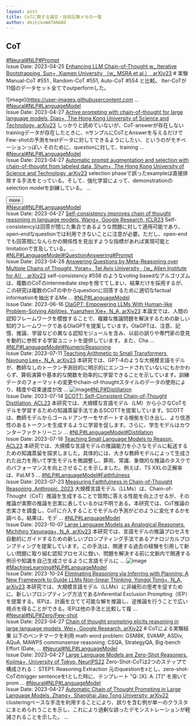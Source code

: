 ```yaml
---
layout: post
title: CoTに関する論文・技術記事メモの一覧
author: AkihikoWATANABE
---
```

## CoT
<div class="visible-content">
<a class="button" href="articles/Neural.html">#Neural</a><a class="button" href="articles/NLP.html">#NLP</a><a class="button" href="articles/Prompt.html">#Prompt</a><br><span class="issue_date">Issue Date: 2023-04-25</span>
<a href="https://github.com/AkihikoWatanabe/paper_notes/issues/532">Enhancing LLM Chain-of-Thought w_ Iterative Bootstrapping, Sun+, Xiamen University （w_ MSRA et al.）, arXiv23</a>
<span class="snippet"># 実験Manual-CoT #551 , Random-CoT #551, Auto-CoT #554 と比較。Iter-CoTが11個のデータセット全てでoutperformした。![image](https://user-images.githubusercontent.com ...</span>
<a class="button" href="articles/Neural.html">#Neural</a><a class="button" href="articles/NLP.html">#NLP</a><a class="button" href="articles/LanguageModel.html">#LanguageModel</a><br><span class="issue_date">Issue Date: 2023-04-27</span>
<a href="https://github.com/AkihikoWatanabe/paper_notes/issues/554">Active prompting with chain-of-thought for large language models, Diao+, The Hong Kong University of Science and Technology, arXiv23</a>
<span class="snippet">しっかりと読めていないが、CoT-answerが存在しないtrainingデータが存在したときに、nサンプルにCoTとAnswerを与えるだけでFew-shotの予測をtestデータに対してできるようにしたい、というのがモチベーションっぽいそのために、questionに対して、training ...</span>
<a class="button" href="articles/Neural.html">#Neural</a><a class="button" href="articles/NLP.html">#NLP</a><a class="button" href="articles/LanguageModel.html">#LanguageModel</a><br><span class="issue_date">Issue Date: 2023-04-27</span>
<a href="https://github.com/AkihikoWatanabe/paper_notes/issues/555">Automatic prompt augmentation and selection with chain-of-thought from labeled data, Shum+, The Hong Kong University of Science and Technology, arXiv23</a>
<span class="snippet">selection phaseで誤ったexampleは直接排除する手法をとっている。そして、強化学習によって、demonstrationのselection modelを訓練している。 ...</span>
</div>
<button onclick="showMore(0)">more</button>

<div class="hidden-content">
<a class="button" href="articles/Neural.html">#Neural</a><a class="button" href="articles/NLP.html">#NLP</a><a class="button" href="articles/LanguageModel.html">#LanguageModel</a><br><span class="issue_date">Issue Date: 2023-04-27</span>
<a href="https://github.com/AkihikoWatanabe/paper_notes/issues/558">Self-consistency improves chain of thought reasoning in language models, Wang+, Google Research, ICLR23</a>
<span class="snippet">Self-consistencyは回答が閉じた集合であるような問題に対して適用可能であり、open-endなquestionでは利用できないことに注意が必要。ただし、open-endでも回答間になんらかの関係性を見出すような指標があれば実現可能とlimitationで言及している。 ...</span>
<a class="button" href="articles/NLP.html">#NLP</a><a class="button" href="articles/LanguageModel.html">#LanguageModel</a><a class="button" href="articles/QuestionAnswering.html">#QuestionAnswering</a><a class="button" href="articles/Prompt.html">#Prompt</a><br><span class="issue_date">Issue Date: 2023-04-28</span>
<a href="https://github.com/AkihikoWatanabe/paper_notes/issues/568">Answering Questions by Meta-Reasoning over Multiple Chains of Thought, Yoran+, Tel Aviv University （w_ Allen Institute for AI）, arXiv23</a>
<span class="snippet">self-consistency #558 のようなvoting basedなアルゴリズムは、複数のCoTのintermediate stepを捨ててしまい、結果だけを採用するが、この研究は複数のCoTの中からquestionに回答するために適切なfactual informationを抽出するMe ...</span>
<a class="button" href="articles/NLP.html">#NLP</a><a class="button" href="articles/LanguageModel.html">#LanguageModel</a><br><span class="issue_date">Issue Date: 2023-06-16</span>
<a href="https://github.com/AkihikoWatanabe/paper_notes/issues/754">OlaGPT: Empowering LLMs With Human-like Problem-Solving Abilities, Yuanzhen Xie+, N_A, arXiv23</a>
<span class="snippet">本論文では、人間の認知フレームワークを模倣することで、複雑な推論問題を解決するための新しい知的フレームワークであるOlaGPTを提案しています。OlaGPTは、注意、記憶、推論、学習などの異なる認知モジュールを含み、以前の誤りや専門家の意見を動的に参照する学習ユニットを提供しています。また、Cha ...</span>
<a class="button" href="articles/NLP.html">#NLP</a><a class="button" href="articles/LanguageModel.html">#LanguageModel</a><a class="button" href="articles/NumericReasoning.html">#NumericReasoning</a><br><span class="issue_date">Issue Date: 2023-07-11</span>
<a href="https://github.com/AkihikoWatanabe/paper_notes/issues/797">Teaching Arithmetic to Small Transformers, Nayoung Lee+, N_A, arXiv23</a>
<span class="snippet">本研究では、GPT-4のような大規模言語モデルが、教師なしのトークン予測目的に明示的にエンコードされていないにもかかわらず、算術演算や基本的な関数を効率的に学習できることを示しています。訓練データのフォーマットの変更やchain-of-thoughtスタイルのデータの使用により、精度や収束速度が改 ...</span>
<img src="https://github.com/AkihikoWatanabe/paper_notes/assets/12249301/42e60fc0-d04b-4338-922c-5a46b69890b9" alt="image"><a class="button" href="articles/NLP.html">#NLP</a><a class="button" href="articles/Distillation.html">#Distillation</a><br><span class="issue_date">Issue Date: 2023-07-14</span>
<a href="https://github.com/AkihikoWatanabe/paper_notes/issues/829">SCOTT: Self-Consistent Chain-of-Thought Distillation, ACL23</a>
<span class="snippet">本研究では、大規模な言語モデル（LM）から小さなCoTモデルを学習するための知識蒸留手法であるSCOTTを提案しています。SCOTTは、教師モデルからゴールドアンサーをサポートする根拠を引き出し、より信憑性のあるトークンを生成するように学習を促します。さらに、学生モデルはカウンターファクトリーニン ...</span>
<a class="button" href="articles/NLP.html">#NLP</a><a class="button" href="articles/LanguageModel.html">#LanguageModel</a><a class="button" href="articles/Distillation.html">#Distillation</a><br><span class="issue_date">Issue Date: 2023-07-18</span>
<a href="https://github.com/AkihikoWatanabe/paper_notes/issues/867">Teaching Small Language Models to Reason, ACL23</a>
<span class="snippet">本研究では、大規模な言語モデルの推論能力を小さなモデルに転送するための知識蒸留を探求しました。具体的には、大きな教師モデルによって生成された出力を用いて学生モデルを微調整し、算術、常識、象徴的な推論のタスクでのパフォーマンスを向上させることを示しました。例えば、T5 XXLの正解率は、PaLM 5 ...</span>
<a class="button" href="articles/NLP.html">#NLP</a><a class="button" href="articles/LanguageModel.html">#LanguageModel</a><a class="button" href="articles/Faithfulness.html">#Faithfulness</a><br><span class="issue_date">Issue Date: 2023-07-23</span>
<a href="https://github.com/AkihikoWatanabe/paper_notes/issues/896">Measuring Faithfulness in Chain-of-Thought Reasoning, Anthropic, 2023</a>
<span class="snippet">大規模言語モデル（LLMs）は、Chain-of-Thought（CoT）推論を生成することで質問に答える性能を向上させるが、その推論が実際の推論を忠実に表しているかは不明である。本研究では、CoT推論の忠実さを調査し、CoTに介入することでモデルの予測がどのように変化するかを調べる。結果は、モデ ...</span>
<a class="button" href="articles/NLP.html">#NLP</a><a class="button" href="articles/LanguageModel.html">#LanguageModel</a><br><span class="issue_date">Issue Date: 2023-10-07</span>
<a href="https://github.com/AkihikoWatanabe/paper_notes/issues/1056">Large Language Models as Analogical Reasoners, Michihiro Yasunaga+, N_A, arXiv23</a>
<span class="snippet">本研究では、言語モデルの推論プロセスを自動的にガイドするための新しいプロンプティング手法であるアナロジカルプロンプティングを提案しています。この手法は、関連する過去の経験を引用して新しい問題に取り組む認知プロセスに倣い、問題を解決する前に文脈内で関連する例示や知識を自己生成させるように言語モデルに ...</span>
<img src="https://github.com/AkihikoWatanabe/paper_notes/assets/12249301/8aae5d9d-d8d8-4c86-b55f-0fcde5d5381c" alt="image"><a class="button" href="articles/MachineLearning.html">#MachineLearning</a><a class="button" href="articles/NLP.html">#NLP</a><a class="button" href="articles/LanguageModel.html">#LanguageModel</a><br><span class="issue_date">Issue Date: 2023-10-24</span>
<a href="https://github.com/AkihikoWatanabe/paper_notes/issues/1085">Eliminating Reasoning via Inferring with Planning: A New Framework to  Guide LLMs Non-linear Thinking, Yongqi Tong+, N_A, arXiv23</a>
<span class="snippet">本研究では、大規模言語モデル（LLMs）に非線形の思考を促すために、新しいプロンプティング方法であるInferential Exclusion Prompting（IEP）を提案する。IEPは、計画を立てて可能な解を推論し、逆推論を行うことで広い視点を得ることができる。IEPは他の手法と比較して複 ...</span>
<a class="button" href="articles/Neural.html">#Neural</a><a class="button" href="articles/NLP.html">#NLP</a><a class="button" href="articles/Zero/Few-shot.html">#Zero/Few-shot</a><br><span class="issue_date">Issue Date: 2023-04-27</span>
<a href="https://github.com/AkihikoWatanabe/paper_notes/issues/551">Chain of thought prompting elicits reasoning in large language models, Wei+, Google Research, arXiv22</a>
<span class="snippet"># CoTによる実験結果以下のベンチマークを利用math word problem: GSM8K, SVAMP, ASDiv, AQuA, MAWPScommonsense reasoning: CSQA, StrategyQA, Big-bench Effort (Date, ...</span>
<a class="button" href="articles/Neural.html">#Neural</a><a class="button" href="articles/NLP.html">#NLP</a><a class="button" href="articles/LanguageModel.html">#LanguageModel</a><br><span class="issue_date">Issue Date: 2023-04-27</span>
<a href="https://github.com/AkihikoWatanabe/paper_notes/issues/553">Large Language Models are Zero-Shot Reasoners, Kojima+, University of Tokyo, NeurIPS22</a>
<span class="snippet">Zero-Shot-CoTは2つのステップで構成される：STEP1: Reasoning Extraction  元のquestionをxとし、zero-shot-CoTのtrigger sentenceをtとした時に、テンプレート "Q: [X]. A. [T]" を用いてprom ...</span>
<a class="button" href="articles/Neural.html">#Neural</a><a class="button" href="articles/NLP.html">#NLP</a><a class="button" href="articles/LanguageModel.html">#LanguageModel</a><br><span class="issue_date">Issue Date: 2023-04-27</span>
<a href="https://github.com/AkihikoWatanabe/paper_notes/issues/556">Automatic Chain of Thought Prompting in Large Language Models, Zhang+, Shanghai Jiao Tong University, arXiv22</a>
<span class="snippet">clusteringベースな手法を利用することにより、誤りを含む例が単一のクラスタにまとめられうことを示し、これにより過剰な誤ったデモンストレーションが軽減されることを示した。 ...</span>
<button onclick="hideContent(0)" style="display: none;">hide</button>
</div>
